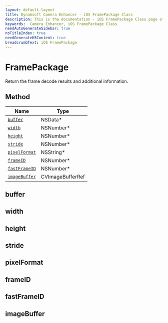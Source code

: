 ```yaml
---
layout: default-layout
title: Dynamsoft Camera Enhancer - iOS FramePackage Class
description: This is the documentation - iOS FramePackage Class page of Dynamsoft Camera Enhancer.
keywords:  Camera Enhancer, iOS FramePackage Class
needAutoGenerateSidebar: true
noTitleIndex: true
needGenerateH3Content: true
breadcrumbText: iOS FramePackage
---
```


# FramePackage

Return the frame decode results and additional information.

## Method

| Name | Type |
|------|------|
| [`buffer`](#buffer) | NSData* |
| [`width`](#width) | NSNumber* |
| [`height`](#height) | NSNumber* |
| [`stride`](#stride) | NSNumber* |
| [`pixelFormat`](#pixelFormat) | NSString* |
| [`frameID`](#frameID) | NSNumber* |
| [`fastFrameID`](#fastFrameID) | NSNumber* |
| [`imageBuffer`](#imageBuffer) | CVImageBufferRef |

## buffer

## width

## height

## stride

## pixelFormat

## frameID

## fastFrameID

## imageBuffer
